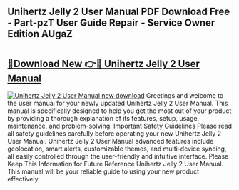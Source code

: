 ## Unihertz Jelly 2 User Manual PDF Download Free - Part-pzT User Guide Repair - Service Owner Edition AUgaZ

# <h2><a href="http://bc15809.oget.top/?id=Unihertz+Jelly+2+User+Manual">🔗Download New 👉🔴 Unihertz Jelly 2 User Manual</a></h2>

[![Unihertz Jelly 2 User Manual new download](https://i.imgur.com/5g1atiW.png)](http://bc15809.oget.top/?id=Unihertz+Jelly+2+User+Manual)
Greetings and welcome to the user manual for your newly updated Unihertz Jelly 2 User Manual. This manual is specifically designed to help you get the most out of your product by providing a thorough explanation of its features, setup, usage, maintenance, and problem-solving. Important Safety Guidelines Please read all safety guidelines carefully before operating your new Unihertz Jelly 2 User Manual. Unihertz Jelly 2 User Manual advanced features include geolocation, smart alerts, customizable themes, and multi-device syncing, all easily controlled through the user-friendly and intuitive interface. Please Keep This Information for Future Reference Unihertz Jelly 2 User Manual. This manual will be your reliable guide to using your new product effectively.
